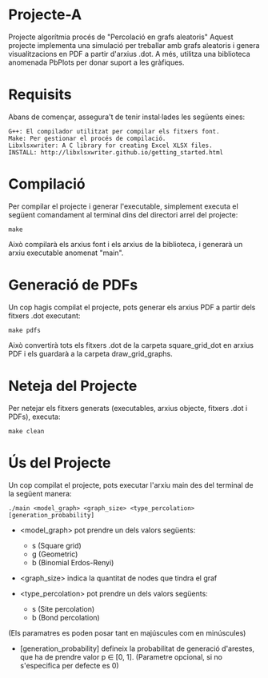 # Projecte-A
Projecte algorítmia procés de "Percolació en grafs aleatoris"
Aquest projecte implementa una simulació per treballar amb grafs aleatoris i genera visualitzacions en PDF a partir d'arxius .dot. A més, utilitza una biblioteca anomenada PbPlots per donar suport a les gràfiques.

# Requisits

Abans de començar, assegura't de tenir instal·lades les següents eines:

    G++: El compilador utilitzat per compilar els fitxers font.
    Make: Per gestionar el procés de compilació.
    Libxlsxwriter: A C library for creating Excel XLSX files.
    INSTALL: http://libxlsxwriter.github.io/getting_started.html
    
# Compilació

Per compilar el projecte i generar l'executable, simplement executa el següent comandament al terminal dins del directori arrel del projecte:

    make
    
Això compilarà els arxius font i els arxius de la biblioteca, i generarà un arxiu executable anomenat "main".

# Generació de PDFs

Un cop hagis compilat el projecte, pots generar els arxius PDF a partir dels fitxers .dot executant:

    make pdfs

Això convertirà tots els fitxers .dot de la carpeta square_grid_dot en arxius PDF i els guardarà a la carpeta draw_grid_graphs.

# Neteja del Projecte

Per netejar els fitxers generats (executables, arxius objecte, fitxers .dot i PDFs), executa:

    make clean

# Ús del Projecte

Un cop compilat el projecte, pots executar l'arxiu main des del terminal de la següent manera:

    ./main <model_graph> <graph_size> <type_percolation> [generation_probability]

 - <model_graph> pot prendre un dels valors següents:

    - s (Square grid) 
    - g (Geometric)
    - b (Binomial Erdos-Renyi)

 - <graph_size> indica la quantitat de nodes que tindra el graf

 - <type_percolation> pot prendre un dels valors següents:

    - s (Site percolation)
    - b (Bond percolation)

 (Els paramatres es poden posar tant en majúscules com en minúscules)

 - [generation_probability] defineix la probabilitat de generació d'arestes, que ha de prendre valor p ∈ [0, 1]. (Parametre opcional, si no s'especifica per defecte es 0)
